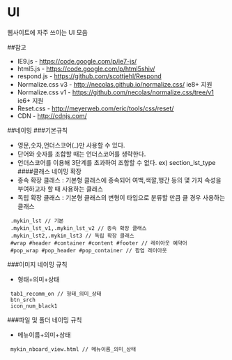 UI
==

웹사이트에 자주 쓰이는 UI 모음

##참고 

* IE9.js - https://code.google.com/p/ie7-js/
* html5.js - https://code.google.com/p/html5shiv/
* respond.js - https://github.com/scottjehl/Respond
* Normalize.css v3 - http://necolas.github.io/normalize.css/ ie8+ 지원
* Normalize.css v1 - https://github.com/necolas/normalize.css/tree/v1 ie6+ 지원
* Reset.css - http://meyerweb.com/eric/tools/css/reset/
* CDN - http://cdnjs.com/

##네이밍
###기본규칙
* 영문,숫자,언더스코어(_)만 사용할 수 있다.
* 단어와 숫자를 조합할 때는 언더스코어를 생략한다.
* 언더스코어를 이용해 3단계를 초과하여 조합할 수 없다. ex) section_lst_type
####클래스 네이밍 확장
* 종속 확장 클래스 : 기본형 클래스에 종속되어 여백,색깔,행간 등의 몇 가지 속성을 부여하고자 할 때 사용하는 클래스
* 독립 확장 클래스 : 기본형 클래스의 변형이 타입으로 분류할 만큼 클 경우 사용하는 클래스
```
 .mykin_lst // 기본
 .mykin_lst_v1,.mykin_lst_v2 // 종속 확장 클래스 
 .mykin_lst2,.mykin_lst3 // 독립 확장 클래스
 #wrap #header #container #content #footer // 레이아웃 예약어
 #pop_wrap #pop_header #pop_container // 팝업 레이아웃
```

###이미지 네이밍 규칙
* 형태+의미+상태 
```
 tab1_recomm_on // 형태_의미_상태
 btn_srch
 icon_num_black1
```

###파일 및 폴더 네이밍 규칙
* 메뉴이름+의미+상태 
```
 mykin_nboard_view.html // 메뉴이름_의미_상태
```
